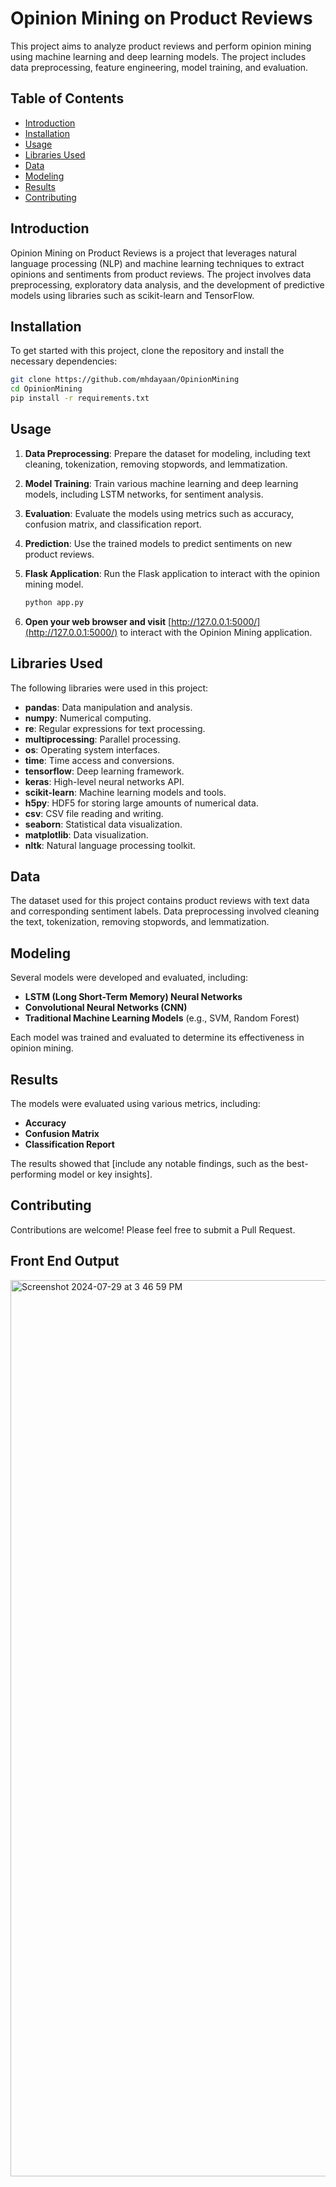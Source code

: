 # Opinion Mining on Product Reviews

This project aims to analyze product reviews and perform opinion mining using machine learning and deep learning models. The project includes data preprocessing, feature engineering, model training, and evaluation.

## Table of Contents

- [Introduction](#introduction)
- [Installation](#installation)
- [Usage](#usage)
- [Libraries Used](#libraries-used)
- [Data](#data)
- [Modeling](#modeling)
- [Results](#results)
- [Contributing](#contributing)

## Introduction

Opinion Mining on Product Reviews is a project that leverages natural language processing (NLP) and machine learning techniques to extract opinions and sentiments from product reviews. The project involves data preprocessing, exploratory data analysis, and the development of predictive models using libraries such as scikit-learn and TensorFlow.

## Installation

To get started with this project, clone the repository and install the necessary dependencies:

```bash
git clone https://github.com/mhdayaan/OpinionMining
cd OpinionMining
pip install -r requirements.txt
```

## Usage

1. **Data Preprocessing**: Prepare the dataset for modeling, including text cleaning, tokenization, removing stopwords, and lemmatization.

2. **Model Training**: Train various machine learning and deep learning models, including LSTM networks, for sentiment analysis.

3. **Evaluation**: Evaluate the models using metrics such as accuracy, confusion matrix, and classification report.

4. **Prediction**: Use the trained models to predict sentiments on new product reviews.

5. **Flask Application**: Run the Flask application to interact with the opinion mining model.

   ```bash
   python app.py
   ```

6. **Open your web browser and visit** [http://127.0.0.1:5000/](http://127.0.0.1:5000/) to interact with the Opinion Mining application.

## Libraries Used

The following libraries were used in this project:

- **pandas**: Data manipulation and analysis.
- **numpy**: Numerical computing.
- **re**: Regular expressions for text processing.
- **multiprocessing**: Parallel processing.
- **os**: Operating system interfaces.
- **time**: Time access and conversions.
- **tensorflow**: Deep learning framework.
- **keras**: High-level neural networks API.
- **scikit-learn**: Machine learning models and tools.
- **h5py**: HDF5 for storing large amounts of numerical data.
- **csv**: CSV file reading and writing.
- **seaborn**: Statistical data visualization.
- **matplotlib**: Data visualization.
- **nltk**: Natural language processing toolkit.

## Data

The dataset used for this project contains product reviews with text data and corresponding sentiment labels. Data preprocessing involved cleaning the text, tokenization, removing stopwords, and lemmatization.

## Modeling

Several models were developed and evaluated, including:

- **LSTM (Long Short-Term Memory) Neural Networks**
- **Convolutional Neural Networks (CNN)**
- **Traditional Machine Learning Models** (e.g., SVM, Random Forest)

Each model was trained and evaluated to determine its effectiveness in opinion mining.

## Results

The models were evaluated using various metrics, including:

- **Accuracy**
- **Confusion Matrix**
- **Classification Report**

The results showed that [include any notable findings, such as the best-performing model or key insights].

## Contributing

Contributions are welcome! Please feel free to submit a Pull Request.

## Front End Output

<img width="1434" alt="Screenshot 2024-07-29 at 3 46 59 PM" src="https://github.com/user-attachments/assets/2ea93191-1b45-4ea6-a43e-52e22626bbda">

